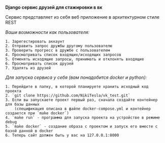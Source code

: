 **Django сервис друзей для стажировки в вк**

Сервис представляет из себя веб приложение в архитектурном стиле REST

_Ваши возможности как пользователя:_

    1. Зарегестировать аккаунт
    2. Отправить запрос дружбы другому пользователю
    3. Проверить прогресс в дружбе с пользователем
    4. Просматривать список входящих/исходящих запросов
    5. Отменять исходящие запросы, принимать и отклонять входящие
    6. Просматривать список друзей
    7. Удалять из друзей

_Для запуска сервиса у себя (вам понадобится docker и python):_

    1. Перейдите в папку, в которой планируете хранить исходный код проекта
    2. `git clone https://github.com/NikiTesla/vk_test.git`
    3. Если вы запускаете проект первый раз, сначала создайте контейнер для базы данных
        (спецификация описана в файле docker-compose.yml и контейнер создается при `make docker`)
    4. `make run` - программа для запуска проекта на устройстве в режиме debug
    5. `make docker` - создание образа с проектом и запуск его вместе с базой данной в docker
    6. Теперь сайт должен быть у вас на 127.0.0.1:8000
